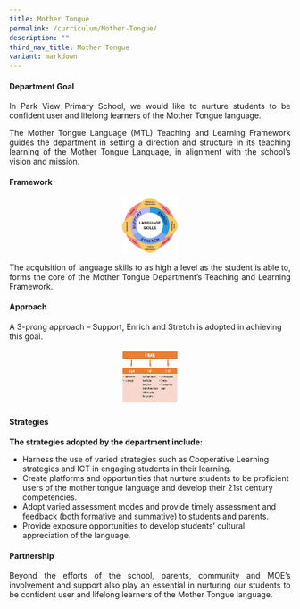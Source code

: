 ```yaml
---
title: Mother Tongue
permalink: /curriculum/Mother-Tongue/
description: ""
third_nav_title: Mother Tongue
variant: markdown
---
```

<h4>Department Goal</h4>
<p align="justify">In Park View Primary School, we would like to nurture students to be confident user and lifelong learners of the Mother Tongue language.</p>

<p align="justify">The Mother Tongue Language (MTL) Teaching and Learning Framework guides the department in setting a direction and structure in its teaching learning of the Mother Tongue Language, in alignment with the school’s vision and mission.</p>

<h4>Framework</h4>
<p align="center"><img height="100" width="100" src="/images/Curriculum/Mother%20Tongue/MT_framework_1.jpg"></p>

<p align="justify">The acquisition of language skills to as high a level as the student is able to, forms the core of the Mother Tongue Department’s Teaching and Learning Framework.</p>

<h4>Approach</h4>

A 3-prong approach – Support, Enrich and Stretch is adopted in achieving this goal.

<p align="center"><img height="100" width="100" src="/images/Curriculum/Mother%20Tongue/MT_Table.jpg"></p>

<h4>Strategies</h4>

<b>The strategies adopted by the department include:</b>

<ul>
<li>Harness the use of varied strategies such as Cooperative Learning strategies and ICT in engaging students in their learning.</li>
<li>Create platforms and opportunities that nurture students to be proficient users of the mother tongue language and develop their 21st century competencies.</li>
<li>Adopt varied assessment modes and provide timely assessment and feedback (both formative and summative) to students and parents.</li>
<li>Provide exposure opportunities to develop students’ cultural appreciation of the language.</li>
</ul>

<h4>Partnership</h4>

<p align="justify">Beyond the efforts of the school, parents, community and MOE’s involvement and support also play an essential in nurturing our students to be confident user and lifelong learners of the Mother Tongue language.</p>
